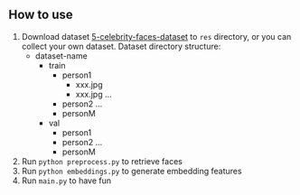 ## How to use
1. Download dataset [5-celebrity-faces-dataset](https://www.kaggle.com/dansbecker/5-celebrity-faces-dataset) to `res` directory, or you can collect your own dataset.
   Dataset directory structure:
   - dataset-name
      - train
        - person1
          - xxx.jpg
          - xxx.jpg
          ...
        - person2
        ...
        - personM
      - val
        - person1
        - person2
        ...
        - personM
2. Run `python preprocess.py` to retrieve faces
3. Run `python embeddings.py` to generate embedding features
4. Run `main.py` to have fun